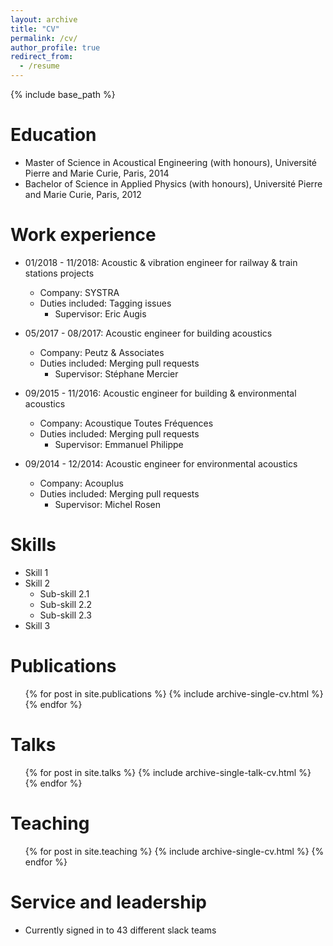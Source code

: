 ```yaml
---
layout: archive
title: "CV"
permalink: /cv/
author_profile: true
redirect_from:
  - /resume
---
```


{% include base_path %}

Education
======
* Master of Science in Acoustical Engineering (with honours), Université Pierre and Marie Curie, Paris, 2014
* Bachelor of Science in Applied Physics (with honours), Université Pierre and Marie Curie, Paris, 2012

Work experience
======
* 01/2018 - 11/2018: Acoustic & vibration engineer for railway & train stations projects
  * Company: SYSTRA
  * Duties included: Tagging issues
	* Supervisor: Eric Augis

* 05/2017 - 08/2017: Acoustic engineer for building acoustics
  * Company: Peutz & Associates
  * Duties included: Merging pull requests
	* Supervisor: Stéphane Mercier
  
* 09/2015 - 11/2016: Acoustic engineer for building & environmental acoustics
  * Company: Acoustique Toutes Fréquences
  * Duties included: Merging pull requests
	* Supervisor: Emmanuel Philippe

* 09/2014 - 12/2014: Acoustic engineer for environmental acoustics
  * Company: Acouplus
  * Duties included: Merging pull requests
	* Supervisor: Michel Rosen
  
  
Skills
======
* Skill 1
* Skill 2
  * Sub-skill 2.1
  * Sub-skill 2.2
  * Sub-skill 2.3
* Skill 3

Publications
======
  <ul>{% for post in site.publications %}
    {% include archive-single-cv.html %}
  {% endfor %}</ul>
  
Talks
======
  <ul>{% for post in site.talks %}
    {% include archive-single-talk-cv.html %}
  {% endfor %}</ul>
  
Teaching
======
  <ul>{% for post in site.teaching %}
    {% include archive-single-cv.html %}
  {% endfor %}</ul>
  
Service and leadership
======
* Currently signed in to 43 different slack teams
